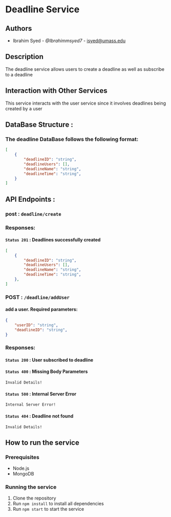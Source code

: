 # Deadline Service

## Authors

-   Ibrahim Syed - *@Ibrahimmsyed7* - [isyed@umass.edu](isyed@umass.edu)
## Description

The deadline service allows users to create a deadline as well as subscribe to a deadline

## Interaction with Other Services

This service interacts with the user service since it involves deadlines being created by a user 

## DataBase Structure :

### The deadline DataBase follows the following format:

```json
[
	{
		"deadlineID": "string",
        "deadlineUsers": [],
        "deadlineName": "string",
        "deadlineTime": "string",
	}
]
```

## API Endpoints :

### post : `deadline/create`

### Responses:

#### `Status 201` : Deadlines successfully created

```json
[
    {
        "deadlineID": "string",
        "deadlineUsers": [],
        "deadlineName": "string",
        "deadlineTime": "string",
    },
]
```

### POST : `/deadline/addUser`

#### add a user. Required parameters:

```json
{
	"userID": "string",
	"deadlineID": "string",
}
```

### Responses:

#### `Status 200` : User subscribed to deadline

#### `Status 400` : Missing Body Parameters

```
Invalid Details!
```

#### `Status 500` : Internal Server Error

```
Internal Server Error!
```

#### `Status 404` : Deadline not found

```
Invalid Details!
```

## How to run the service

### Prerequisites

-   Node.js
-   MongoDB

### Running the service

1.  Clone the repository
2.  Run `npm install` to install all dependencies
3.  Run `npm start` to start the service
